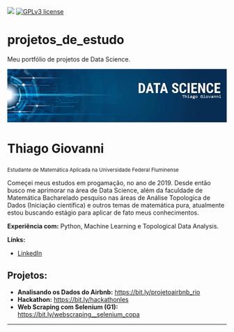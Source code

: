 [![](https://img.shields.io/badge/python-3.7+-blue.svg)](https://www.python.org/downloads/release/python-365/) [![GPLv3 license](https://img.shields.io/badge/License-GPLv3-blue.svg)](http://perso.crans.org/besson/LICENSE.html) 


# projetos_de_estudo
Meu portfólio de projetos de Data Science.



<p align="center">
  <img src="banner.png" >
</p>

# Thiago Giovanni
<sub>Estudante de Matemática Aplicada na Universidade Federal Fluminense</sub>

Começei meus estudos em progamação, no ano de 2019. Desde então busco me aprimorar na área de Data Science, além da faculdade de Matemática Bacharelado pesquiso nas áreas de Análise Topologica de Dados (Iniciação científica) e outros temas de matemática pura, atualmente estou buscando estágio para aplicar de fato meus conhecimentos.

**Experiência com:** Python, Machine Learning e Topological Data Analysis.

**Links:**
* [LinkedIn](https://www.linkedin.com/in/thiagogiovanni)

## Projetos:


* **Analisando os Dados do Airbnb:** https://bit.ly/projetoairbnb_rio
* **Hackathon:** https://bit.ly/hackathonles
* **Web Scraping com Selenium (G1):** https://bit.ly/webscraping__selenium_copa

---




